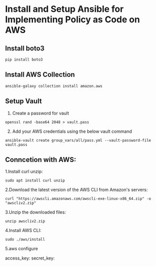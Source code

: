 # Install and Setup Ansible for Implementing Policy as Code on AWS

## Install boto3

```
pip install boto3
```

## Install AWS Collection

```
ansible-galaxy collection install amazon.aws
```

## Setup Vault 

1. Create a password for vault

```
openssl rand -base64 2048 > vault.pass
```

2. Add your AWS credentials using the below vault command

```
ansible-vault create group_vars/all/pass.yml --vault-password-file vault.pass

```


## Conncetion with AWS:


1.Install curl unzip:

```
sudo apt install curl unzip

```



2.Download the latest version of the AWS CLI from Amazon's servers:

```
curl "https://awscli.amazonaws.com/awscli-exe-linux-x86_64.zip" -o "awscliv2.zip"

```

3.Unzip the downloaded files:

```
unzip awscliv2.zip

```
4.Install AWS CLI:

```
sudo ./aws/install
```

5.aws configure

access_key:
secret_key: